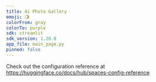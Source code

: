 ```yaml
---
title: Ai Photo Gallery
emoji: 🌖
colorFrom: gray
colorTo: purple
sdk: streamlit
sdk_version: 1.20.0
app_file: main_page.py
pinned: false
---
```


Check out the configuration reference at https://huggingface.co/docs/hub/spaces-config-reference
